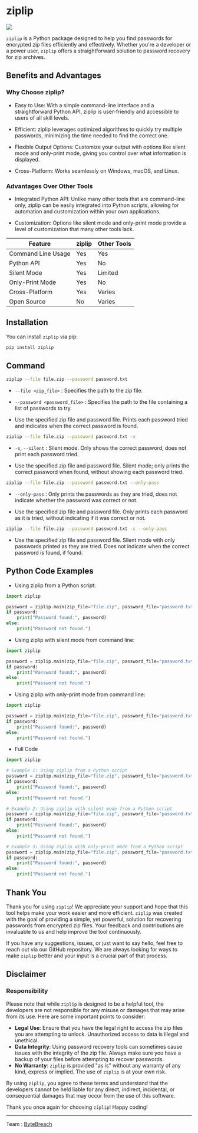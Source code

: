 # ziplip

<img src="https://bytebreach.github.io/img/ziplip.jpg">

`ziplip` is a Python package designed to help you find passwords for encrypted zip files efficiently and effectively. Whether you're a developer or a power user, `ziplip` offers a straightforward solution to password recovery for zip archives.

## Benefits and Advantages
### Why Choose ziplip?

- Easy to Use: With a simple command-line interface and a straightforward Python API, ziplip is user-friendly and accessible to users of all skill levels.

- Efficient: ziplip leverages optimized algorithms to quickly try multiple passwords, minimizing the time needed to find the correct one.

- Flexible Output Options: Customize your output with options like silent mode and only-print mode, giving you control over what information is displayed.

- Cross-Platform: Works seamlessly on Windows, macOS, and Linux.

### Advantages Over Other Tools

- Integrated Python API: Unlike many other tools that are command-line only, ziplip can be easily integrated into Python scripts, allowing for automation and customization within your own applications.

- Customization: Options like silent mode and only-print mode provide a level of customization that many other tools lack.
<table>
<thead>
        <tr>
            <th>Feature</th>
            <th>ziplip</th>
            <th>Other Tools</th>
        </tr>
</thead>
<tbody>
        <tr>
            <td>Command Line Usage</td>
            <td>Yes</td>
            <td>Yes</td>
        </tr>
        <tr>
            <td>Python API</td>
            <td>Yes</td>
            <td>No</td>
        </tr>
        <tr>
            <td>Silent Mode</td>
            <td>Yes</td>
            <td>Limited</td>
        </tr>
        <tr>
            <td>Only-Print Mode</td>
            <td>Yes</td>
            <td>No</td>
        </tr>
  <tr>
            <td>Cross-Platform</td>
            <td>Yes</td>
            <td>Varies</td>
        </tr>
        <tr>
            <td>Open Source</td>
            <td>No</td>
            <td>Varies</td>
        </tr>
    </tbody>
</table>

## Installation

You can install `ziplip` via pip:

```bash
pip install ziplip
```
## Command

```bash
ziplip --file file.zip --password password.txt
```
- `--file <zip_file>` : Specifies the path to the zip file.

- `--password <password_file>` : Specifies the path to the file containing a list of passwords to try.

- Use the specified zip file and password file. Prints each password tried and indicates when the correct password is found.

```bash
ziplip --file file.zip --password password.txt -s
```
- `-s`, `--silent` : Silent mode. Only shows the correct password, does not print each password tried.

- Use the specified zip file and password file. Silent mode; only prints the correct password when found, without showing each password tried.

```bash
ziplip --file file.zip --password password.txt --only-pass
```
- `--only-pass` : Only prints the passwords as they are tried, does not indicate whether the password was correct or not.

- Use the specified zip file and password file. Only prints each password as it is tried, without indicating if it was correct or not.

```bash
ziplip --file file.zip --password password.txt -s --only-pass
```

- Use the specified zip file and password file. Silent mode with only passwords printed as they are tried. Does not indicate when the correct password is found, if found.

## Python Code Examples

- Using ziplip from a Python script:
```python
import ziplip

password = ziplip.main(zip_file="file.zip", password_file="password.txt")
if password:
    print("Password found:", password)
else:
    print("Password not found.")
```

- Using ziplip with silent mode from command line:

```python
import ziplip

password = ziplip.main(zip_file="file.zip", password_file="password.txt", silent=True)
if password:
    print("Password found:", password)
else:
    print("Password not found.")
```

- Using ziplip with only-print mode from command line:

```python
import ziplip

password = ziplip.main(zip_file="file.zip", password_file="password.txt", only_pass=True)
if password:
    print("Password found:", password)
else:
    print("Password not found.")
```

- Full Code

```python
import ziplip

# Example 1: Using ziplip from a Python script
password = ziplip.main(zip_file="file.zip", password_file="password.txt")
if password:
    print("Password found:", password)
else:
    print("Password not found.")

# Example 2: Using ziplip with silent mode from a Python script
password = ziplip.main(zip_file="file.zip", password_file="password.txt", silent=True)
if password:
    print("Password found:", password)
else:
    print("Password not found.")

# Example 3: Using ziplip with only-print mode from a Python script
password = ziplip.main(zip_file="file.zip", password_file="password.txt", only_pass=True)
if password:
    print("Password found:", password)
else:
    print("Password not found.")
```

## Thank You

Thank you for using `ziplip`! We appreciate your support and hope that this tool helps make your work easier and more efficient. `ziplip` was created with the goal of providing a simple, yet powerful, solution for recovering passwords from encrypted zip files. Your feedback and contributions are invaluable to us and help improve the tool continuously.

If you have any suggestions, issues, or just want to say hello, feel free to reach out via our GitHub repository. We are always looking for ways to make `ziplip` better and your input is a crucial part of that process.

## Disclaimer

### Responsibility

Please note that while `ziplip` is designed to be a helpful tool, the developers are not responsible for any misuse or damages that may arise from its use. Here are some important points to consider:

- **Legal Use**: Ensure that you have the legal right to access the zip files you are attempting to unlock. Unauthorized access to data is illegal and unethical.
- **Data Integrity**: Using password recovery tools can sometimes cause issues with the integrity of the zip file. Always make sure you have a backup of your files before attempting to recover passwords.
- **No Warranty**: `ziplip` is provided "as is" without any warranty of any kind, express or implied. The use of `ziplip` is at your own risk.

By using `ziplip`, you agree to these terms and understand that the developers cannot be held liable for any direct, indirect, incidental, or consequential damages that may occur from the use of this software.

Thank you once again for choosing `ziplip`! Happy coding!

---

Team : <a href="https://github.com/ByteBreach">ByteBreach</a>
